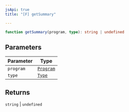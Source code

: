 ```yaml
---
jsApi: true
title: "[F] getSummary"

---
```

```ts
function getSummary(program, type): string | undefined
```

## Parameters

| Parameter | Type |
| ------ | ------ |
| `program` | [`Program`](../interfaces/Program.md) |
| `type` | [`Type`](../type-aliases/Type.md) |

## Returns

`string` \| `undefined`
